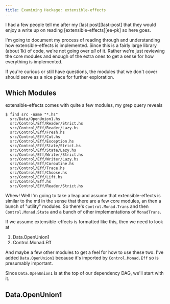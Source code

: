 ```yaml
---
title: Examining Hackage: extensible-effects
---
```


I had a few people tell me after my [last post][last-post] that they would enjoy a
write up on reading [extensible-effects][ee-pk] so here goes.

I'm going to document my process of reading through and understanding
how extensible-effects is implemented. Since this is a fairly large
library (about 1k) of code, we're not going over *all* of it. Rather
we're just reviewing the core modules and enough of the extra ones to
get a sense for how everything is implemented.

If you're curious or still have questions, the modules that we don't
cover should serve as a nice place for further exploration.

## Which Modules

extensible-effects comes with quite a few modules, my grep query
reveals

    $ find src -name "*.hs"
      src/Data/OpenUnion1.hs
      src/Control/Eff/Reader/Strict.hs
      src/Control/Eff/Reader/Lazy.hs
      src/Control/Eff/Fresh.hs
      src/Control/Eff/Cut.hs
      src/Control/Eff/Exception.hs
      src/Control/Eff/State/Strict.hs
      src/Control/Eff/State/Lazy.hs
      src/Control/Eff/Writer/Strict.hs
      src/Control/Eff/Writer/Lazy.hs
      src/Control/Eff/Coroutine.hs
      src/Control/Eff/Trace.hs
      src/Control/Eff/Choose.hs
      src/Control/Eff/Lift.hs
      src/Control/Eff.hs
      src/Control/Eff/Reader/Strict.hs

Whew! Well I'm going to take a leap and assume that extensible-effects
is similar to the mtl in the sense that there are a few core modules,
an then a bunch of "utility" modules. So there's `Control.Monad.Trans`
and then `Control.Monad.State` and a bunch of other implementations of
`MonadTrans`.

If we assume extensible-effects is formatted like this, then we need
to look at

  1. Data.OpenUnion1
  2. Control.Monad.Eff

And maybe a few other modules to get a feel for how to use these
two. I've added `Data.OpenUnion1` because it's imported by
`Control.Monad.Eff` so is presumably important.

Since `Data.OpenUnion1` is at the top of our dependency DAG, we'll
start with it.

## Data.OpenUnion1


